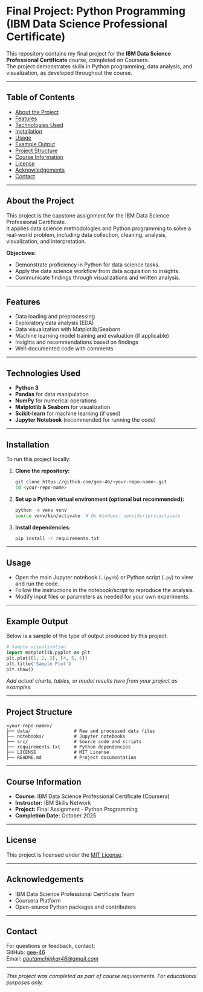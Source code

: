 # Final Project: Python Programming (IBM Data Science Professional Certificate)

This repository contains my final project for the **IBM Data Science Professional Certificate** course, completed on Coursera.  
The project demonstrates skills in Python programming, data analysis, and visualization, as developed throughout the course.

---

## Table of Contents

- [About the Project](#about-the-project)
- [Features](#features)
- [Technologies Used](#technologies-used)
- [Installation](#installation)
- [Usage](#usage)
- [Example Output](#example-output)
- [Project Structure](#project-structure)
- [Course Information](#course-information)
- [License](#license)
- [Acknowledgements](#acknowledgements)
- [Contact](#contact)

---

## About the Project

This project is the capstone assignment for the IBM Data Science Professional Certificate.  
It applies data science methodologies and Python programming to solve a real-world problem, including data collection, cleaning, analysis, visualization, and interpretation.

**Objectives:**
- Demonstrate proficiency in Python for data science tasks.
- Apply the data science workflow from data acquisition to insights.
- Communicate findings through visualizations and written analysis.

---

## Features

- Data loading and preprocessing
- Exploratory data analysis (EDA)
- Data visualization with Matplotlib/Seaborn
- Machine learning model training and evaluation (if applicable)
- Insights and recommendations based on findings
- Well-documented code with comments

---

## Technologies Used

- **Python 3**
- **Pandas** for data manipulation
- **NumPy** for numerical operations
- **Matplotlib & Seaborn** for visualization
- **Scikit-learn** for machine learning (if used)
- **Jupyter Notebook** (recommended for running the code)

---

## Installation

To run this project locally:

1. **Clone the repository:**
    ```sh
    git clone https://github.com/gee-46/<your-repo-name>.git
    cd <your-repo-name>
    ```

2. **Set up a Python virtual environment (optional but recommended):**
    ```sh
    python -m venv venv
    source venv/bin/activate  # On Windows: venv\Scripts\activate
    ```

3. **Install dependencies:**
    ```sh
    pip install -r requirements.txt
    ```

---

## Usage

- Open the main Jupyter notebook (`.ipynb`) or Python script (`.py`) to view and run the code.
- Follow the instructions in the notebook/script to reproduce the analysis.
- Modify input files or parameters as needed for your own experiments.

---

## Example Output

Below is a sample of the type of output produced by this project:

```python
# Sample visualization
import matplotlib.pyplot as plt
plt.plot([1, 2, 3], [4, 5, 6])
plt.title('Sample Plot')
plt.show()
```

*Add actual charts, tables, or model results here from your project as examples.*

---

## Project Structure

```
<your-repo-name>/
├── data/                # Raw and processed data files
├── notebooks/           # Jupyter notebooks
├── src/                 # Source code and scripts
├── requirements.txt     # Python dependencies
├── LICENSE              # MIT License
├── README.md            # Project documentation
```

---

## Course Information

- **Course:** IBM Data Science Professional Certificate (Coursera)
- **Instructor:** IBM Skills Network
- **Project:** Final Assignment - Python Programming
- **Completion Date:** October 2025

---

## License

This project is licensed under the [MIT License](LICENSE).

---

## Acknowledgements

- IBM Data Science Professional Certificate Team
- Coursera Platform
- Open-source Python packages and contributors

---

## Contact

For questions or feedback, contact:  
GitHub: [gee-46](https://github.com/gee-46)  
Email: *gautamchipkar46@gmail.com*

---

*This project was completed as part of course requirements. For educational purposes only.*
